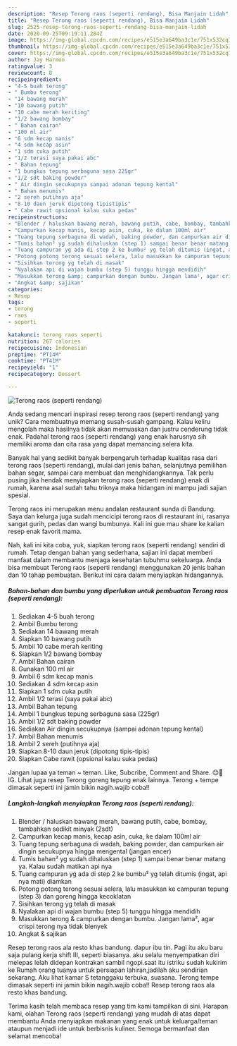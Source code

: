 ```yaml
---
description: "Resep Terong raos (seperti rendang), Bisa Manjain Lidah"
title: "Resep Terong raos (seperti rendang), Bisa Manjain Lidah"
slug: 2525-resep-terong-raos-seperti-rendang-bisa-manjain-lidah
date: 2020-09-25T09:19:11.284Z
image: https://img-global.cpcdn.com/recipes/e515e3a649ba3c1e/751x532cq70/terong-raos-seperti-rendang-foto-resep-utama.jpg
thumbnail: https://img-global.cpcdn.com/recipes/e515e3a649ba3c1e/751x532cq70/terong-raos-seperti-rendang-foto-resep-utama.jpg
cover: https://img-global.cpcdn.com/recipes/e515e3a649ba3c1e/751x532cq70/terong-raos-seperti-rendang-foto-resep-utama.jpg
author: Jay Harmon
ratingvalue: 3
reviewcount: 8
recipeingredient:
- "4-5 buah terong"
- " Bumbu terong"
- "14 bawang merah"
- "10 bawang putih"
- "10 cabe merah keriting"
- "1/2 bawang bombay"
- " Bahan cairan"
- "100 ml air"
- "6 sdm kecap manis"
- "4 sdm kecap asin"
- "1 sdm cuka putih"
- "1/2 terasi saya pakai abc"
- " Bahan tepung"
- "1 bungkus tepung serbaguna sasa 225gr"
- "1/2 sdt baking powder"
- " Air dingin secukupnya sampai adonan tepung kental"
- " Bahan menumis"
- "2 sereh putihnya aja"
- "8-10 daun jeruk dipotong tipistipis"
- " Cabe rawit opsional kalau suka pedas"
recipeinstructions:
- "Blender / haluskan bawang merah, bawang putih, cabe, bombay, tambahkan sedikit minyak (2sdt)"
- "Campurkan kecap manis, kecap asin, cuka, ke dalam 100ml air"
- "Tuang tepung serbaguna di wadah, baking powder, dan campurkan air dingin secukupnya hingga mengental (jangan encer)"
- "Tumis bahan² yg sudah dihaluskan (step 1) sampai benar benar matang ya. Kalau sudah matikan api nya"
- "Tuang campuran yg ada di step 2 ke bumbu² yg telah ditumis (ingat, api nya mati) diamkan"
- "Potong potong terong sesuai selera, lalu masukkan ke campuran tepung (step 3) dan goreng hingga kecoklatan"
- "Sisihkan terong yg telah di masak"
- "Nyalakan api di wajan bumbu (step 5) tunggu hingga mendidih"
- "Masukkan terong &amp; campurkan dengan bumbu. Jangan lama², agar crispi terong nya tidak blenyek"
- "Angkat &amp; sajikan"
categories:
- Resep
tags:
- terong
- raos
- seperti

katakunci: terong raos seperti 
nutrition: 267 calories
recipecuisine: Indonesian
preptime: "PT14M"
cooktime: "PT41M"
recipeyield: "1"
recipecategory: Dessert

---
```



![Terong raos (seperti rendang)](https://img-global.cpcdn.com/recipes/e515e3a649ba3c1e/751x532cq70/terong-raos-seperti-rendang-foto-resep-utama.jpg)

Anda sedang mencari inspirasi resep terong raos (seperti rendang) yang unik? Cara membuatnya memang susah-susah gampang. Kalau keliru mengolah maka hasilnya tidak akan memuaskan dan justru cenderung tidak enak. Padahal terong raos (seperti rendang) yang enak harusnya sih memiliki aroma dan cita rasa yang dapat memancing selera kita.

Banyak hal yang sedikit banyak berpengaruh terhadap kualitas rasa dari terong raos (seperti rendang), mulai dari jenis bahan, selanjutnya pemilihan bahan segar, sampai cara membuat dan menghidangkannya. Tak perlu pusing jika hendak menyiapkan terong raos (seperti rendang) enak di rumah, karena asal sudah tahu triknya maka hidangan ini mampu jadi sajian spesial.

Terong raos ini merupakan menu andalan restaurant sunda di Bandung. Saya dan kelurga juga sudah mencicipi terong raos di restaurant ini, rasanya sangat gurih, pedas dan wangi bumbunya. Kali ini gue mau share ke kalian resep enak favorit mama.


Nah, kali ini kita coba, yuk, siapkan terong raos (seperti rendang) sendiri di rumah. Tetap dengan bahan yang sederhana, sajian ini dapat memberi manfaat dalam membantu menjaga kesehatan tubuhmu sekeluarga. Anda bisa membuat Terong raos (seperti rendang) menggunakan 20 jenis bahan dan 10 tahap pembuatan. Berikut ini cara dalam menyiapkan hidangannya.

<!--inarticleads1-->

##### Bahan-bahan dan bumbu yang diperlukan untuk pembuatan Terong raos (seperti rendang):

1. Sediakan 4-5 buah terong
1. Ambil  Bumbu terong
1. Sediakan 14 bawang merah
1. Siapkan 10 bawang putih
1. Ambil 10 cabe merah keriting
1. Siapkan 1/2 bawang bombay
1. Ambil  Bahan cairan
1. Gunakan 100 ml air
1. Ambil 6 sdm kecap manis
1. Sediakan 4 sdm kecap asin
1. Siapkan 1 sdm cuka putih
1. Ambil 1/2 terasi (saya pakai abc)
1. Ambil  Bahan tepung
1. Ambil 1 bungkus tepung serbaguna sasa (225gr)
1. Ambil 1/2 sdt baking powder
1. Sediakan  Air dingin secukupnya (sampai adonan tepung kental)
1. Ambil  Bahan menumis
1. Ambil 2 sereh (putihnya aja)
1. Siapkan 8-10 daun jeruk (dipotong tipis-tipis)
1. Siapkan  Cabe rawit (opsional kalau suka pedas)


Jangan lupaa ya teman ~ teman. Like, Subcribe, Comment and Share. 😊🙏 IG. Lihat juga resep Terong goreng tepung enak lainnya. Terong + tempe dimasak seperti ini jamin bikin nagih.wajib coba!! 

<!--inarticleads2-->

##### Langkah-langkah menyiapkan Terong raos (seperti rendang):

1. Blender / haluskan bawang merah, bawang putih, cabe, bombay, tambahkan sedikit minyak (2sdt)
1. Campurkan kecap manis, kecap asin, cuka, ke dalam 100ml air
1. Tuang tepung serbaguna di wadah, baking powder, dan campurkan air dingin secukupnya hingga mengental (jangan encer)
1. Tumis bahan² yg sudah dihaluskan (step 1) sampai benar benar matang ya. Kalau sudah matikan api nya
1. Tuang campuran yg ada di step 2 ke bumbu² yg telah ditumis (ingat, api nya mati) diamkan
1. Potong potong terong sesuai selera, lalu masukkan ke campuran tepung (step 3) dan goreng hingga kecoklatan
1. Sisihkan terong yg telah di masak
1. Nyalakan api di wajan bumbu (step 5) tunggu hingga mendidih
1. Masukkan terong &amp; campurkan dengan bumbu. Jangan lama², agar crispi terong nya tidak blenyek
1. Angkat &amp; sajikan


Resep terong raos ala resto khas bandung. dapur ibu tin. Pagi itu aku baru saja pulang kerja shift III, seperti biasanya. aku selalu menyempatkan diri melepas lelah didepan kontrakan sambil ngopi.saat itu istriku sudah kukirim ke Rumah orang tuanya untuk persiapan lahiran,jadilah aku sendirian sekarang. Aku lihat kamar S tetanggaku terbuka, suasana. Terong tempe dimasak seperti ini jamin bikin nagih.wajib coba!! Resep terong raos ala resto khas bandung. 

Terima kasih telah membaca resep yang tim kami tampilkan di sini. Harapan kami, olahan Terong raos (seperti rendang) yang mudah di atas dapat membantu Anda menyiapkan makanan yang enak untuk keluarga/teman ataupun menjadi ide untuk berbisnis kuliner. Semoga bermanfaat dan selamat mencoba!
